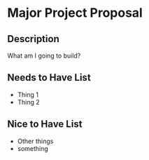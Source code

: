 # Major Project Proposal

## Description
What am I going to build?

## Needs to Have List
- Thing 1
- Thing 2

## Nice to Have List
- Other things
- something
  
